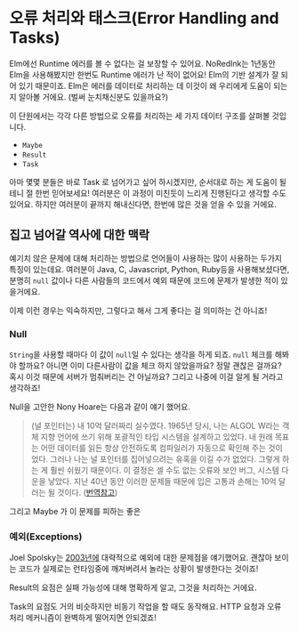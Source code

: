 # 오류 처리와 태스크\(Error Handling and Tasks\)

Elm에선 Runtime 에러를 볼 수 없다는 걸 보장할 수 있어요. NoRedInk는 1년동안 Elm을 사용해봤지만 한번도 Runtime 에러가 난 적이 없어요! Elm의 기반 설계가 잘 되어 있기 때문이죠. Elm은 에러를 데이터로 처리하는 데 이것이 왜 우리에게 도움이 되는 지 알아볼 거에요. \(벌써 눈치채신분도 있을까요?\)

이 단원에서는 각각 다른 방법으로 오류를 처리하는 세 가지 데이터 구조를 살펴볼 것입니다.

* `Maybe`
* `Result`
* `Task`

아마 몇몇 분들은 바로 Task 로 넘어가고 싶어 하시겠지만, 순서대로 하는 게 도움이 될테니 절 한번 믿어보세요! 여러분은 이 과정이 미친듯이 느리게 진행된다고 생각할 수도 있어요. 하지만 여러분이 끝까지 해내신다면, 한번에 많은 것을 얻을 수 있을 거에요.

## 집고 넘어갈 역사에 대한 맥락

예기치 않은 문제에 대해 처리하는 방법으로 언어들이 사용하는 많이 사용하는 두가지 특징이 있는데요. 여러분이 Java, C, Javascript, Python, Ruby등을 사용해보셨다면, 분명히 `null` 값이나 다른 사람들의 코드에서 예외 때문에 코드에 문제가 발생한 적이 있을거에요.

이제 이런 경우는 익숙하지만, 그렇다고 해서 그게 좋다는 걸 의미하는 건 아니죠!

### Null

`String`을 사용할 때마다 이 값이 `null`일 수 있다는 생각을 하게 되죠. `null` 체크를 해봐야 할까요? 아니면 이미 다른사람이 값을 체크 하지 않았을까요? 정말 괜찮은 걸까요? 혹시 이것 때문에 서버가 멈춰버리는 건 아닐까요? 그리고 나중에 이걸 알게 될 거라고 생각하죠!

Null을 고안한 Nony Hoare는 다음과 같이 얘기 했어요.

> \(널 포인터는\) 내 10억 달러짜리 실수였다. 1965년 당시, 나는 ALGOL W라는 객체 지향 언어에 쓰기 위해 포괄적인 타입 시스템을 설계하고 있었다. 내 원래 목표는 어떤 데이터를 읽든 항상 안전하도록 컴파일러가 자동으로 확인해 주는 것이었다. 그러나 나는 널 포인터를 집어넣으려는 유혹을 이길 수가 없었다. 그렇게 하는 게 훨씬 쉬웠기 때문이다. 이 결정은 셀 수도 없는 오류와 보안 버그, 시스템 다운을 낳았다. 지난 40년 동안 이러한 문제들 때문에 입은 고통과 손해는 10억 달러는 될 것이다. \([번역참고](http://pgr21.com/pb/pb.php?id=freedom&no=57633)\)

그리고 Maybe 가 이 문제를 피하는 좋은

### 예외\(Exceptions\)

Joel Spolsky는 [2003년에](http://www.joelonsoftware.com/items/2003/10/13.html) 대략적으로 예외에 대한 문제점을 얘기했어요. 괜찮아 보이는 코드가 실제로는 런타임중에 깨져버려서 놀라는 상황이 발생한다는 것이죠!

Result의 요점은 실패 가능성에 대해 명확하게 알고, 그것을 처리하는 거에요.

Task의 요점도 거의 비슷하지만 비동기 작업을 할 때도 동작해요. HTTP 요청과 오류 처리 메커니즘이 완벽하게 떨어지면 안되겠죠!

